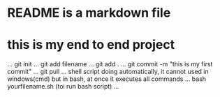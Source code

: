 # README is a markdown file
# this is my end to end project
...
git init
...
git add filename
...
git add .
...
git commit -m "this is my first commit"
...
git pull
...
shell script doing automatically, it cannot used in windows(cmd) but in bash, at once it executes all commands
...
bash yourfilename.sh    (toi run bash script)
...